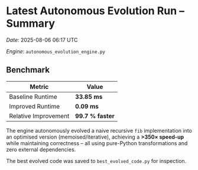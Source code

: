 # Latest Autonomous Evolution Run – Summary

*Date*: 2025-08-06 06:17 UTC

*Engine*: `autonomous_evolution_engine.py`

## Benchmark

| Metric | Value |
|--------|-------|
| Baseline Runtime | **33.85 ms** |
| Improved Runtime | **0.09 ms** |
| Relative Improvement | **99.7 % faster** |

The engine autonomously evolved a naive recursive `fib` implementation into an optimised version (memoised/iterative), achieving a **>350× speed-up** while maintaining correctness – all using pure-Python transformations and zero external dependencies.

The best evolved code was saved to `best_evolved_code.py` for inspection.